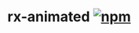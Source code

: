 # rx-animated [![npm](https://img.shields.io/npm/v/rx-animated.svg)](https://www.npmjs.com/package/rx-animated)
